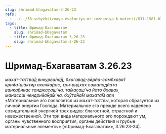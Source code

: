```yaml
---
slug: shrimad-bhagavatam-3-26-23
refs:
  - ../../38-subyektivnaya-evoluciya-ot-soznaniya-k-materii/631-1981-03-05-b2-proishozhdenie-ahankary-iz-mahat-tattvy.md
tags:
  - title: Шримад-Бхагаватам
    slug: shrimad-bhagavatam
  - title: Шримад-Бхагаватам 3.26.23
    slug: shrimad-bhagavatam-3-26-23
---
```


# Шримад-Бхагаватам 3.26.23

*махат-таттва̄д викурва̄н̣а̄д, бхагавад-вӣрйа-самбхава̄т*\
*крийа̄-ш́актир ахан̇ка̄рас, три-видхах̣ самападйата*\
*ваика̄рикас таиджасаш́ ча, та̄масаш́ ча йато бхавах̣*\
*манасаш́ чендрийа̄н̣а̄м̇ ча, бхӯта̄на̄м̇ махата̄м апи*\
«Материальное эго появляется из *махат-таттвы*, которая образуется из личной энергии Господа. Материальное эго прежде всего наделено созидательной энергией трех видов: благостной, страстной и невежественной. Эти три вида материального эго порождают ум, органы чувственного восприятия, органы действия и грубые материальные элементы» («Шримад-Бхагаватам», 3.26.23-24).

